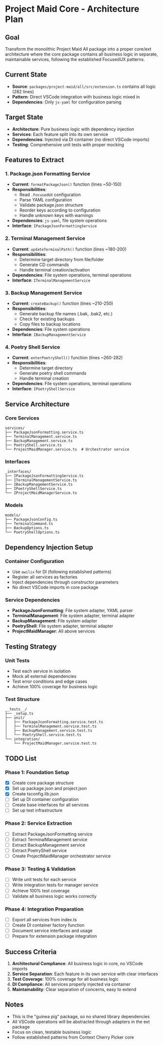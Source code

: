# Project Maid Core - Architecture Plan

## Goal

Transform the monolithic Project Maid All package into a proper core/ext architecture where the core package contains all business logic in separate, maintainable services, following the established FocusedUX patterns.

## Current State

- **Source**: `packages/project-maid/all/src/extension.ts` contains all logic (282 lines)
- **Pattern**: Direct VSCode integration with business logic mixed in
- **Dependencies**: Only `js-yaml` for configuration parsing

## Target State

- **Architecture**: Pure business logic with dependency injection
- **Services**: Each feature split into its own service
- **Dependencies**: Injected via DI container (no direct VSCode imports)
- **Testing**: Comprehensive unit tests with proper mocking

## Features to Extract

### 1. Package.json Formatting Service

- **Current**: `formatPackageJson()` function (lines ~50-150)
- **Responsibilities**:
    - Read `.FocusedUX` configuration
    - Parse YAML configuration
    - Validate package.json structure
    - Reorder keys according to configuration
    - Handle unknown keys with warnings
- **Dependencies**: `js-yaml`, file system operations
- **Interface**: `IPackageJsonFormattingService`

### 2. Terminal Management Service

- **Current**: `updateTerminalPath()` function (lines ~180-200)
- **Responsibilities**:
    - Determine target directory from file/folder
    - Generate CD commands
    - Handle terminal creation/activation
- **Dependencies**: File system operations, terminal operations
- **Interface**: `ITerminalManagementService`

### 3. Backup Management Service

- **Current**: `createBackup()` function (lines ~210-250)
- **Responsibilities**:
    - Generate backup file names (.bak, .bak2, etc.)
    - Check for existing backups
    - Copy files to backup locations
- **Dependencies**: File system operations
- **Interface**: `IBackupManagementService`

### 4. Poetry Shell Service

- **Current**: `enterPoetryShell()` function (lines ~260-282)
- **Responsibilities**:
    - Determine target directory
    - Generate poetry shell commands
    - Handle terminal creation
- **Dependencies**: File system operations, terminal operations
- **Interface**: `IPoetryShellService`

## Service Architecture

### Core Services

```
services/
├── PackageJsonFormatting.service.ts
├── TerminalManagement.service.ts
├── BackupManagement.service.ts
├── PoetryShell.service.ts
└── ProjectMaidManager.service.ts  # Orchestrator service
```

### Interfaces

```
_interfaces/
├── IPackageJsonFormattingService.ts
├── ITerminalManagementService.ts
├── IBackupManagementService.ts
├── IPoetryShellService.ts
└── IProjectMaidManagerService.ts
```

### Models

```
models/
├── PackageJsonConfig.ts
├── TerminalCommand.ts
├── BackupOptions.ts
└── PoetryShellOptions.ts
```

## Dependency Injection Setup

### Container Configuration

- Use `awilix` for DI (following established patterns)
- Register all services as factories
- Inject dependencies through constructor parameters
- No direct VSCode imports in core package

### Service Dependencies

- **PackageJsonFormatting**: File system adapter, YAML parser
- **TerminalManagement**: File system adapter, terminal adapter
- **BackupManagement**: File system adapter
- **PoetryShell**: File system adapter, terminal adapter
- **ProjectMaidManager**: All above services

## Testing Strategy

### Unit Tests

- Test each service in isolation
- Mock all external dependencies
- Test error conditions and edge cases
- Achieve 100% coverage for business logic

### Test Structure

```
__tests__/
├── _setup.ts
├── unit/
│   ├── PackageJsonFormatting.service.test.ts
│   ├── TerminalManagement.service.test.ts
│   ├── BackupManagement.service.test.ts
│   └── PoetryShell.service.test.ts
└── integration/
    └── ProjectMaidManager.service.test.ts
```

## TODO List

### Phase 1: Foundation Setup

- [x] Create core package structure
- [x] Set up package.json and project.json
- [x] Create tsconfig.lib.json
- [ ] Set up DI container configuration
- [ ] Create base interfaces for all services
- [ ] Set up test infrastructure

### Phase 2: Service Extraction

- [ ] Extract PackageJsonFormatting service
- [ ] Extract TerminalManagement service
- [ ] Extract BackupManagement service
- [ ] Extract PoetryShell service
- [ ] Create ProjectMaidManager orchestrator service

### Phase 3: Testing & Validation

- [ ] Write unit tests for each service
- [ ] Write integration tests for manager service
- [ ] Achieve 100% test coverage
- [ ] Validate all business logic works correctly

### Phase 4: Integration Preparation

- [ ] Export all services from index.ts
- [ ] Create DI container factory function
- [ ] Document service interfaces and usage
- [ ] Prepare for extension package integration

## Success Criteria

1. **Architectural Compliance**: All business logic in core, no VSCode imports
2. **Service Separation**: Each feature in its own service with clear interfaces
3. **Test Coverage**: 100% coverage for all business logic
4. **DI Compliance**: All services properly injected via container
5. **Maintainability**: Clear separation of concerns, easy to extend

## Notes

- This is the "guinea pig" package, so no shared library dependencies
- All VSCode operations will be abstracted through adapters in the ext package
- Focus on clean, testable business logic
- Follow established patterns from Context Cherry Picker core
